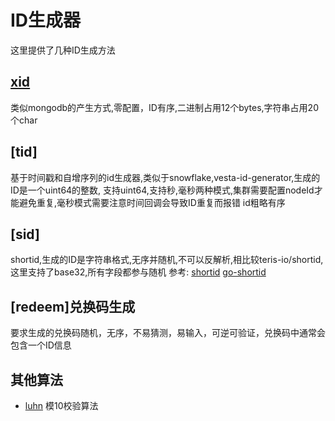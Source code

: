# ID生成器
这里提供了几种ID生成方法

## [xid](https://github.com/rs/xid)
类似mongodb的产生方式,零配置，ID有序,二进制占用12个bytes,字符串占用20个char

## [tid]
基于时间戳和自增序列的id生成器,类似于snowflake,vesta-id-generator,生成的ID是一个uint64的整数,
支持uint64,支持秒,毫秒两种模式,集群需要配置nodeId才能避免重复,毫秒模式需要注意时间回调会导致ID重复而报错
id粗略有序

## [sid]
shortid,生成的ID是字符串格式,无序并随机,不可以反解析,相比较teris-io/shortid,这里支持了base32,所有字段都参与随机
参考:
[shortid](https://github.com/teris-io/shortid)
[go-shortid](https://github.com/skahack/go-shortid)

## [redeem]兑换码生成
要求生成的兑换码随机，无序，不易猜测，易输入，可逆可验证，兑换码中通常会包含一个ID信息

## 其他算法
- [luhn](https://www.geeksforgeeks.org/luhn-algorithm/) 模10校验算法
